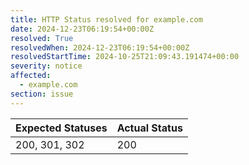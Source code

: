 ```yaml
---
title: HTTP Status resolved for example.com
date: 2024-12-23T06:19:54+00:00Z
resolved: True
resolvedWhen: 2024-12-23T06:19:54+00:00Z
resolvedStartTime: 2024-10-25T21:09:43.191474+00:00
severity: notice
affected:
  - example.com
section: issue
---
```


| Expected Statuses | Actual Status  |
|-------------------|----------------|
| 200, 301, 302 | 200 |
